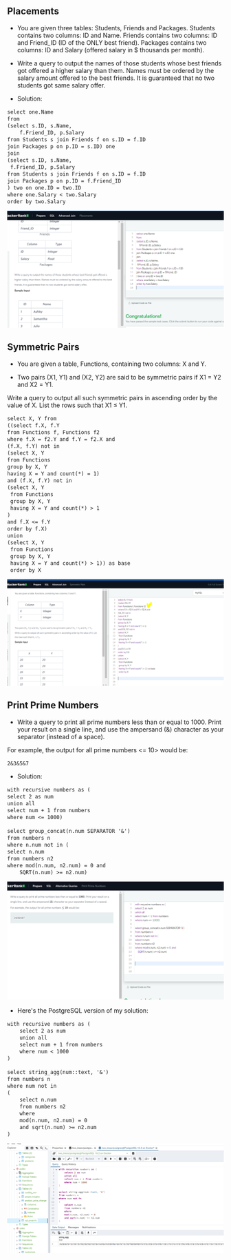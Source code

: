## Placements

- You are given three tables: Students, Friends and Packages. Students contains two columns: ID and Name. Friends contains two columns: ID and Friend_ID (ID of the ONLY best friend). Packages contains two columns: ID and Salary (offered salary in $ thousands per month).


- Write a query to output the names of those students whose best friends got offered a higher salary than them. Names must be ordered by the salary amount offered to the best friends. It is guaranteed that no two students got same salary offer.


- Solution:


```
select one.Name
from
(select s.ID, s.Name,
    f.Friend_ID, p.Salary
from Students s join Friends f on s.ID = f.ID
join Packages p on p.ID = s.ID) one
join
(select s.ID, s.Name,
 f.Friend_ID, p.Salary
from Students s join Friends f on s.ID = f.ID
join Packages p on p.ID = f.Friend_ID
) two on one.ID = two.ID
where one.Salary < two.Salary
order by two.Salary
```


![joins-problem](/pictures/hackerrank-sql-coding/medium-level-challenge-two/joins-problem.PNG "joins problem")



## Symmetric Pairs

- You are given a table, Functions, containing two columns: X and Y.


- Two pairs (X1, Y1) and (X2, Y2) are said to be symmetric pairs if X1 = Y2 and X2 = Y1.

Write a query to output all such symmetric pairs in ascending order by the value of X. List the rows such that X1 ≤ Y1.


```
select X, Y from
((select f.X, f.Y
from Functions f, Functions f2
where f.X = f2.Y and f.Y = f2.X and
(f.X, f.Y) not in 
(select X, Y
from Functions
group by X, Y
having X = Y and count(*) = 1)
and (f.X, f.Y) not in
(select X, Y
 from Functions
 group by X, Y
 having X = Y and count(*) > 1
)
and f.X <= f.Y
order by f.X)
union
(select X, Y
 from Functions
 group by X, Y
 having X = Y and count(*) > 1)) as base
 order by X
```


![symmetric-pairs](/pictures/hackerrank-sql-coding/medium-level-challenge-two/symmetric-pairs.PNG "symmetric pairs")



## Print Prime Numbers

- Write a query to print all prime numbers less than or equal to 1000. Print your result on a single line, and use the ampersand (&) character as your separator (instead of a space).

For example, the output for all prime numbers <= 10> would be:


```
2&3&5&7
```


- Solution:


```
with recursive numbers as (
select 2 as num
union all
select num + 1 from numbers
where num <= 1000)

select group_concat(n.num SEPARATOR '&')
from numbers n
where n.num not in (
select n.num
from numbers n2
where mod(n.num, n2.num) = 0 and
    SQRT(n.num) >= n2.num)
```


![print-prime-numbers](/pictures/hackerrank-sql-coding/medium-level-challenge-two/print-prime-numbers.PNG "print prime numbers")


- Here's the PostgreSQL version of my solution:


```
with recursive numbers as (
	select 2 as num
	union all
	select num + 1 from numbers
	where num < 1000
)

select string_agg(num::text, '&')
from numbers n
where num not in
(
	select n.num
	from numbers n2
	where
	mod(n.num, n2.num) = 0
	and sqrt(n.num) >= n2.num
)
```


![print-prime-numbers-postgresql](/pictures/hackerrank-sql-coding/medium-level-challenge-two/print-prime-numbers-postgresql.PNG "print prime numbers postgresql")